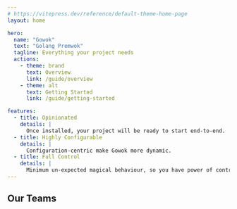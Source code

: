 ```yaml
---
# https://vitepress.dev/reference/default-theme-home-page
layout: home

hero:
  name: "Gowok"
  text: "Golang Premwok"
  tagline: Everything your project needs
  actions:
    - theme: brand
      text: Overview
      link: /guide/overview
    - theme: alt
      text: Getting Started
      link: /guide/getting-started

features:
  - title: Opinionated
    details: |
      Once installed, your project will be ready to start end-to-end.
  - title: Highly Configurable
    details: |
      Configuration-centric make Gowok more dynamic.
  - title: Full Control
    details: |
      Minimum un-expected magical behaviour, so you have power of control.
---
```


<script setup>
import { VPTeamMembers } from 'vitepress/theme'

const members = [
  {
    avatar: 'https://www.github.com/hadihammurabi.png',
    name: 'hadihammurabi',
    title: 'Creator',
    links: [
      { icon: 'github', link: 'https://github.com/hadihammurabi' },
      { icon: 'linkedin', link: 'https://linkedin.com/in/hadihammurabi' }
    ]
  },
  {
    avatar: 'https://www.github.com/ekokurniawann.png',
    name: 'ekokurniawann',
    title: 'Maintainer',
    links: [
      { icon: 'github', link: 'https://github.com/ekokurniawann' },
      { icon: 'linkedin', link: 'https://linkedin.com/in/ekokurniawann' }
    ]
  },
]
</script>

## Our Teams
<VPTeamMembers size="small" :members="members" />
